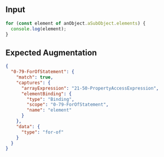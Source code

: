 
## Input
```javascript input
for (const element of anObject.aSubObject.elements) {
  console.log(element);
}
```

## Expected Augmentation
```json expected augmentations
{
  "0-79-ForOfStatement": {
    "match": true,
    "captures": {
      "arrayExpression": "21-50-PropertyAccessExpression",
      "elementBinding": {
        "type": "Binding",
        "scope": "0-79-ForOfStatement",
        "name": "element"
      }
    },
    "data": {
      "type": "for-of"
    }
  }
}
```
